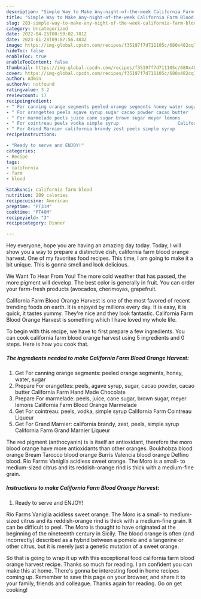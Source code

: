 ```yaml
---
description: "Simple Way to Make Any-night-of-the-week California Farm Blood Orange Harvest"
title: "Simple Way to Make Any-night-of-the-week California Farm Blood Orange Harvest"
slug: 283-simple-way-to-make-any-night-of-the-week-california-farm-blood-orange-harvest
category: Uncategorized
date: 2022-04-25T00:59:02.701Z
date: 2023-01-28T09:07:56.483Z
image: https://img-global.cpcdn.com/recipes/f35197f7d711105c/680x482cq70/california-farm-blood-orange-harvest-recipe-main-photo.jpg
hideToc: false
enableToc: true
enableTocContent: false
thumbnail: https://img-global.cpcdn.com/recipes/f35197f7d711105c/680x482cq70/california-farm-blood-orange-harvest-recipe-main-photo.jpg
cover: https://img-global.cpcdn.com/recipes/f35197f7d711105c/680x482cq70/california-farm-blood-orange-harvest-recipe-main-photo.jpg
author: Admin
authorAv: notfound
ratingvalue: 3.2
reviewcount: 17
recipeingredient:
- " For canning orange segments peeled orange segments honey water sugar"
- " For orangettes peels agave syrup sugar cacao powder cacao butter                      California Farm Hand Made Chocolate"
- " For marmelade peels juice cane sugar brown sugar meyer lemons                      California Farm Blood Orange Marmelade"
- " For cointreau peels vodka simple syrup                      California Farm Cointreau Liqueur"
- " For Grand Marnier california brandy zest peels simple syrup                      California Farm Grand Marnier Liqueur"
recipeinstructions:

- "Ready to serve and ENJOY!"
categories:
- Recipe
tags:
- california
- farm
- blood

katakunci: california farm blood 
nutrition: 209 calories
recipecuisine: American
preptime: "PT31M"
cooktime: "PT40M"
recipeyield: "3"
recipecategory: Dinner

---
```



Hey everyone, hope you are having an amazing day today. Today, I will show you a way to prepare a distinctive dish, california farm blood orange harvest. One of my favorites food recipes. This time, I am going to make it a bit unique. This is gonna smell and look delicious.

We Want To Hear From You! The more cold weather that has passed, the more pigment will develop. The best color is generally in fruit. You can order your farm-fresh products (avocados, cherimoyas, grapefruit.

California Farm Blood Orange Harvest is one of the most favored of recent trending foods on earth. It is enjoyed by millions every day. It is easy, it is quick, it tastes yummy. They're nice and they look fantastic. California Farm Blood Orange Harvest is something which I have loved my whole life.


To begin with this recipe, we have to first prepare a few ingredients. You can cook california farm blood orange harvest using 5 ingredients and 0 steps. Here is how you cook that.

<!--inarticleads1-->

##### The ingredients needed to make California Farm Blood Orange Harvest:

1. Get  For canning orange segments: peeled orange segments, honey, water, sugar
1. Prepare  For orangettes: peels, agave syrup, sugar, cacao powder, cacao butter                      California Farm Hand Made Chocolate
1. Prepare  For marmelade: peels, juice, cane sugar, brown sugar, meyer lemons                      California Farm Blood Orange Marmelade
1. Get  For cointreau: peels, vodka, simple syrup                      California Farm Cointreau Liqueur
1. Get  For Grand Marnier: california brandy, zest, peels, simple syrup                      California Farm Grand Marnier Liqueur


The red pigment (anthocyanin) is is itself an antioxidant, therefore the moro blood orange have more antioxidants than other oranges. Boukhobza blood orange Bream Tarocco blood orange Burris Valencia blood orange Delfino blood. Rio Farms Vaniglia acidless sweet orange. The Moro is a small- to medium-sized citrus and its reddish-orange rind is thick with a medium-fine grain. 

<!--inarticleads2-->

##### Instructions to make California Farm Blood Orange Harvest:


1. Ready to serve and ENJOY!

Rio Farms Vaniglia acidless sweet orange. The Moro is a small- to medium-sized citrus and its reddish-orange rind is thick with a medium-fine grain. It can be difficult to peel. The Moro is thought to have originated at the beginning of the nineteenth century in Sicily. The blood orange is often (and incorrectly) described as a hybrid between a pomelo and a tangerine or other citrus, but it is merely just a genetic mutation of a sweet orange. 

So that is going to wrap it up with this exceptional food california farm blood orange harvest recipe. Thanks so much for reading. I am confident you can make this at home. There's gonna be interesting food in home recipes coming up. Remember to save this page on your browser, and share it to your family, friends and colleague. Thanks again for reading. Go on get cooking!
